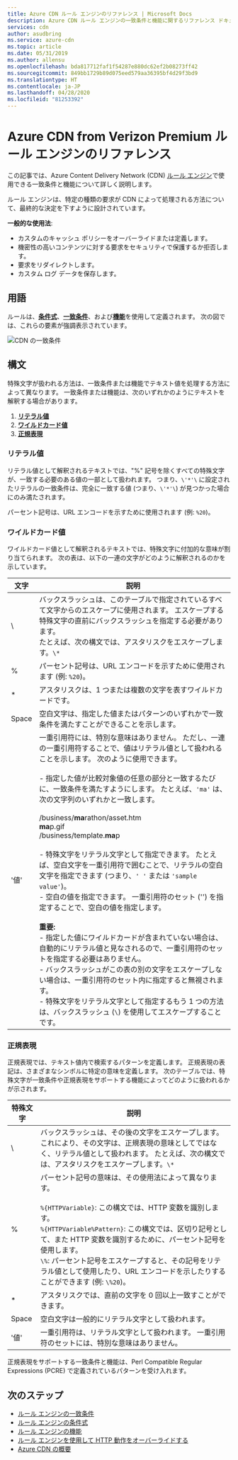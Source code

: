 ```yaml
---
title: Azure CDN ルール エンジンのリファレンス | Microsoft Docs
description: Azure CDN ルール エンジンの一致条件と機能に関するリファレンス ドキュメント。
services: cdn
author: asudbring
ms.service: azure-cdn
ms.topic: article
ms.date: 05/31/2019
ms.author: allensu
ms.openlocfilehash: bda817712faf1f54287e880dc62ef2b08273ff42
ms.sourcegitcommit: 849bb1729b89d075eed579aa36395bf4d29f3bd9
ms.translationtype: HT
ms.contentlocale: ja-JP
ms.lasthandoff: 04/28/2020
ms.locfileid: "81253392"
---
```

# <a name="azure-cdn-from-verizon-premium-rules-engine-reference"></a>Azure CDN from Verizon Premium ルール エンジンのリファレンス

この記事では、Azure Content Delivery Network (CDN) [ルール エンジン](cdn-verizon-premium-rules-engine.md)で使用できる一致条件と機能について詳しく説明します。

ルール エンジンは、特定の種類の要求が CDN によって処理される方法について、最終的な決定を下すように設計されています。

**一般的な使用法**:

- カスタムのキャッシュ ポリシーをオーバーライドまたは定義します。
- 機密性の高いコンテンツに対する要求をセキュリティで保護するか拒否します。
- 要求をリダイレクトします。
- カスタム ログ データを保存します。

## <a name="terminology"></a>用語

ルールは、[**条件式**](cdn-verizon-premium-rules-engine-reference-conditional-expressions.md)、[**一致条件**](cdn-verizon-premium-rules-engine-reference-match-conditions.md)、および[**機能**](cdn-verizon-premium-rules-engine-reference-features.md)を使用して定義されます。 次の図では、これらの要素が強調表示されています。

 ![CDN の一致条件](./media/cdn-rules-engine-reference/cdn-rules-engine-terminology.png)

## <a name="syntax"></a>構文

特殊文字が扱われる方法は、一致条件または機能でテキスト値を処理する方法によって異なります。 一致条件または機能は、次のいずれかのようにテキストを解釈する場合があります。

1. [**リテラル値**](#literal-values)
2. [**ワイルドカード値**](#wildcard-values)
3. [**正規表現**](#regular-expressions)

### <a name="literal-values"></a>リテラル値

リテラル値として解釈されるテキストでは、"%" 記号を除くすべての特殊文字が、一致する必要のある値の一部として扱われます。 つまり、`\'*'\` に設定されたリテラルの一致条件は、完全に一致する値 (つまり、`\'*'\`) が見つかった場合にのみ満たされます。

パーセント記号は、URL エンコードを示すために使用されます (例: `%20`)。

### <a name="wildcard-values"></a>ワイルドカード値

ワイルドカード値として解釈されるテキストでは、特殊文字に付加的な意味が割り当てられます。 次の表は、以下の一連の文字がどのように解釈されるのかを示しています。

文字 | 説明
----------|------------
\ | バックスラッシュは、このテーブルで指定されているすべて文字からのエスケープに使用されます。 エスケープする特殊文字の直前にバックスラッシュを指定する必要があります。<br/>たとえば、次の構文では、アスタリスクをエスケープします。`\*`
% | パーセント記号は、URL エンコードを示すために使用されます (例: `%20`)。
\* | アスタリスクは、1 つまたは複数の文字を表すワイルドカードです。
Space | 空白文字は、指定した値またはパターンのいずれかで一致条件を満たすことができることを示します。
'値' | 一重引用符には、特別な意味はありません。 ただし、一連の一重引用符することで、値はリテラル値として扱われることを示します。 次のように使用できます。<br><br/>- 指定した値が比較対象値の任意の部分と一致するたびに、一致条件を満たすようにします。  たとえば、`'ma'` は、次の文字列のいずれかと一致します。 <br/><br/>/business/**ma**rathon/asset.htm<br/>**ma**p.gif<br/>/business/template.**ma**p<br /><br />- 特殊文字をリテラル文字として指定できます。 たとえば、空白文字を一重引用符で囲むことで、リテラルの空白文字を指定できます (つまり、`' '` または `'sample value'`)。<br/>- 空白の値を指定できます。 一重引用符のセット ('') を指定することで、空白の値を指定します。<br /><br/>**重要:**<br/>- 指定した値にワイルドカードが含まれていない場合は、自動的にリテラル値と見なされるので、一重引用符のセットを指定する必要はありません。<br/>- バックスラッシュがこの表の別の文字をエスケープしない場合は、一重引用符のセット内に指定すると無視されます。<br/>- 特殊文字をリテラル文字として指定するもう 1 つの方法は、バックスラッシュ (`\`) を使用してエスケープすることです。

### <a name="regular-expressions"></a>正規表現

正規表現では、テキスト値内で検索するパターンを定義します。 正規表現の表記は、さまざまなシンボルに特定の意味を定義します。 次のテーブルでは、特殊文字が一致条件や正規表現をサポートする機能によってどのように扱われるかが示されます。

特殊文字 | 説明
------------------|------------
\ | バックスラッシュは、その後の文字をエスケープします。これにより、その文字は、正規表現の意味としてではなく、リテラル値として扱われます。 たとえば、次の構文では、アスタリスクをエスケープします。`\*`
% | パーセント記号の意味は、その使用法によって異なります。<br/><br/> `%{HTTPVariable}`: この構文では、HTTP 変数を識別します。<br/>`%{HTTPVariable%Pattern}`: この構文では、区切り記号として、また HTTP 変数を識別するために、パーセント記号を使用します。<br />`\%`: パーセント記号をエスケープすると、その記号をリテラル値として使用したり、URL エンコードを示したりすることができます (例: `\%20`)。
\* | アスタリスクでは、直前の文字を 0 回以上一致すことができます。
Space | 空白文字は一般的にリテラル文字として扱われます。
'値' | 一重引用符は、リテラル文字として扱われます。 一重引用符のセットには、特別な意味はありません。

正規表現をサポートする一致条件と機能は、Perl Compatible Regular Expressions (PCRE) で定義されているパターンを受け入れます。

## <a name="next-steps"></a>次のステップ

- [ルール エンジンの一致条件](cdn-verizon-premium-rules-engine-reference-match-conditions.md)
- [ルール エンジンの条件式](cdn-verizon-premium-rules-engine-reference-conditional-expressions.md)
- [ルール エンジンの機能](cdn-verizon-premium-rules-engine-reference-features.md)
- [ルール エンジンを使用して HTTP 動作をオーバーライドする](cdn-verizon-premium-rules-engine.md)
- [Azure CDN の概要](cdn-overview.md)
